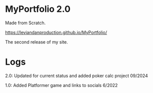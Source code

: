 # MyPortfolio 2.0
Made from Scratch.

https://leviandanproduction.github.io/MyPortfolio/

The second release of my site.
# Logs

2.0: Updated for current status and added poker calc project 09/2024

1.0: Added Platformer game and links to socials 6/2022
